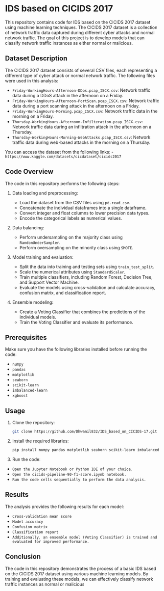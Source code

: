# IDS based on CICIDS 2017 

This repository contains code for IDS based on the CICIDS 2017 dataset using machine learning techniques. The CICIDS 2017 dataset is a collection of network traffic data captured during different cyber attacks and normal network traffic. The goal of this project is to develop models that can classify network traffic instances as either normal or malicious.


## Dataset Description

The CICIDS 2017 dataset consists of several CSV files, each representing a different type of cyber attack or normal network traffic. The following files were used in this analysis:

- `Friday-WorkingHours-Afternoon-DDos.pcap_ISCX.csv`: Network traffic data during a DDoS attack in the afternoon on a Friday.
- `Friday-WorkingHours-Afternoon-PortScan.pcap_ISCX.csv`: Network traffic data during a port scanning attack in the afternoon on a Friday.
- `Friday-WorkingHours-Morning.pcap_ISCX.csv`: Network traffic data in the morning on a Friday.
- `Thursday-WorkingHours-Afternoon-Infilteration.pcap_ISCX.csv`: Network traffic data during an infiltration attack in the afternoon on a Thursday.
- `Thursday-WorkingHours-Morning-WebAttacks.pcap_ISCX.csv`: Network traffic data during web-based attacks in the morning on a Thursday.

You can access the dataset from the following links:
-`https://www.kaggle.com/datasets/cicdataset/cicids2017`

## Code Overview

The code in this repository performs the following steps:

1. Data loading and preprocessing:
   - Load the dataset from the CSV files using `pd.read_csv`.
   - Concatenate the individual dataframes into a single dataframe.
   - Convert integer and float columns to lower precision data types.
   - Encode the categorical labels as numerical values.

2. Data balancing:
   - Perform undersampling on the majority class using `RandomUnderSampler`.
   - Perform oversampling on the minority class using `SMOTE`.

3. Model training and evaluation:
   - Split the data into training and testing sets using `train_test_split`.
   - Scale the numerical attributes using `StandardScaler`.
   - Train multiple classifiers, including Random Forest, Decision Tree, and Support Vector Machine.
   - Evaluate the models using cross-validation and calculate accuracy, confusion matrix, and classification report.

4. Ensemble modeling:
   - Create a Voting Classifier that combines the predictions of the individual models.
   - Train the Voting Classifier and evaluate its performance.


## Prerequisites

Make sure you have the following libraries installed before running the code:

- `numpy`
- `pandas`
- `matplotlib`
- `seaborn`
- `scikit-learn`
- `imbalanced-learn`
- `xgboost`


## Usage

1. Clone the repository:

   ```bash
   git clone https://github.com/Dhwanil832/IDS_based_on_CICIDS-17.git
   ```

2. Install the required libraries:
   ```bash
   pip install numpy pandas matplotlib seaborn scikit-learn imbalanced-learn xgboost
   ```

3. Run the code:
- `Open the Jupyter Notebook or Python IDE of your choice.`
- `Open the cicids-pipeline-90-f1-score.ipynb notebook.`
- `Run the code cells sequentially to perform the data analysis.`


## Results

The analysis provides the following results for each model:

- `Cross-validation mean score`
- `Model accuracy`
- `Confusion matrix`
- `Classification report`
- `Additionally, an ensemble model (Voting Classifier) is trained and evaluated for improved performance.`


## Conclusion

The code in this repository demonstrates the process of a basic IDS based on the CICIDS 2017 dataset using various machine learning models. By training and evaluating these models, we can effectively classify network traffic instances as normal or malicious